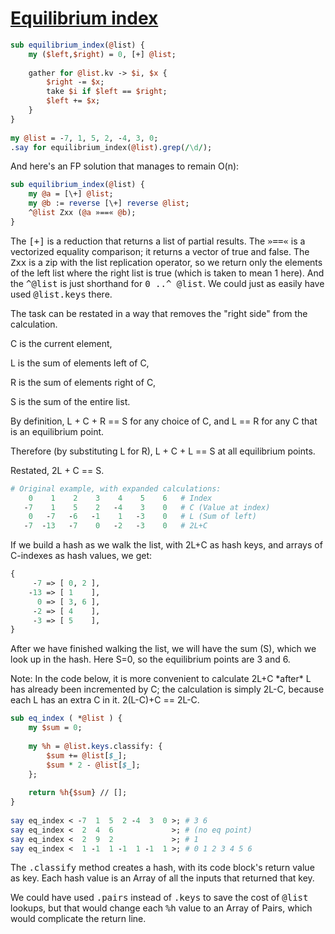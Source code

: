 [1]: http://rosettacode.org/wiki/Equilibrium_index

# [Equilibrium index][1]

```perl
sub equilibrium_index(@list) {
    my ($left,$right) = 0, [+] @list;
 
    gather for @list.kv -> $i, $x {
        $right -= $x;
        take $i if $left == $right;
        $left += $x;
    }
}
 
my @list = -7, 1, 5, 2, -4, 3, 0;
.say for equilibrium_index(@list).grep(/\d/);
```


And here's an FP solution that manages to remain O(n):

```perl
sub equilibrium_index(@list) {
    my @a = [\+] @list;
    my @b := reverse [\+] reverse @list;
    ^@list Zxx (@a »==« @b); 
}
```


The <tt>[\+]</tt> is a reduction that returns a list of partial results. The <tt>»==«</tt> is a vectorized equality comparison; it returns a vector of true and false. The <tt>Zxx</tt> is a zip with the list replication operator, so we return only the elements of the left list where the right list is true (which is taken to mean 1 here). And the <tt>^\@list</tt> is just shorthand for <tt>0 ..^ \@list</tt>. We could just as easily have used <tt>\@list.keys</tt> there.



The task can be restated in a way that removes the "right side" from the calculation.



C is the current element,

L is the sum of elements left of C,

R is the sum of elements right of C,

S is the sum of the entire list.



By definition, L + C + R == S for any choice of C, and L == R for any C that is an equilibrium point.

Therefore (by substituting L for R), L + C + L == S at all equilibrium points.

Restated, 2L + C == S.

```perl
# Original example, with expanded calculations:
    0    1    2    3    4    5    6   # Index
   -7    1    5    2   -4    3    0   # C (Value at index)
    0   -7   -6   -1    1   -3    0   # L (Sum of left)
   -7  -13   -7    0   -2   -3    0   # 2L+C
```


If we build a hash as we walk the list, with 2L+C as hash keys, and arrays of C-indexes as hash values, we get:

```perl
{
     -7 => [ 0, 2 ],
    -13 => [ 1    ],
      0 => [ 3, 6 ],
     -2 => [ 4    ],
     -3 => [ 5    ],
}
```


After we have finished walking the list, we will have the sum (S), which we look up in the hash. Here S=0, so the equilibrium points are 3 and 6.



Note: In the code below, it is more convenient to calculate 2L+C \*after\* L has already been incremented by C; the calculation is simply 2L-C, because each L has an extra C in it. 2(L-C)+C == 2L-C.

```perl
sub eq_index ( *@list ) {
    my $sum = 0;
 
    my %h = @list.keys.classify: {
        $sum += @list[$_];
        $sum * 2 - @list[$_];
    };
 
    return %h{$sum} // [];
}
 
say eq_index < -7  1  5  2 -4  3  0 >; # 3 6
say eq_index <  2  4  6             >; # (no eq point)
say eq_index <  2  9  2             >; # 1
say eq_index <  1 -1  1 -1  1 -1  1 >; # 0 1 2 3 4 5 6
```


The <tt>.classify</tt> method creates a hash, with its code block's return value as key. Each hash value is an Array of all the inputs that returned that key.



We could have used <tt>.pairs</tt> instead of <tt>.keys</tt> to save the cost of <tt>\@list</tt> lookups, but that would change each <tt>%h</tt> value to an Array of Pairs, which would complicate the return line.